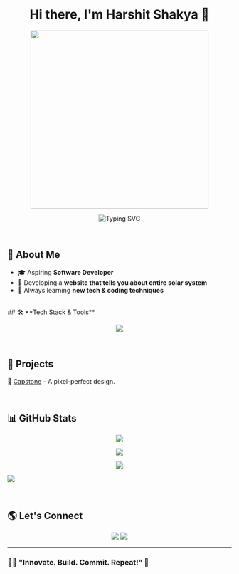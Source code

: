 <h1 align="center">Hi there, I'm Harshit Shakya 👋</h1>
<p align="center">
  <img src="https://media0.giphy.com/media/v1.Y2lkPTc5MGI3NjExZms0b2RhbTNud3RtNG1xaThob2twaW9xYXF5aDlveTNobjZrcWZoaSZlcD12MV9pbnRlcm5hbF9naWZfYnlfaWQmY3Q9Zw/CuuSHzuc0O166MRfjt/giphy.gif" width="400" />
</p>
<p align="center">
  <img src="https://readme-typing-svg.herokuapp.com?font=Fira+Code&duration=3000&pause=500&color=F75C7E&center=true&width=435&lines=Developer+%7C+Coder+%7C+Tech+Enthusiast;Creating+a+Solar+System+Web+Page;Innovator" alt="Typing SVG" />
</p>

<br>

## 🚀 **About Me**
- 🎓 Aspiring **Software Developer**
- 🧠 Developing a **website that tells you about entire solar system**
- 🌱 Always learning **new tech & coding techniques**

<br>
## 🛠 **Tech Stack & Tools**
<p align="center">
  <img src="https://skillicons.dev/icons?i=html,css,js,react,python,git,github,vscode,java" />
</p>

<br>

## 📌 **Projects**
🔹 [Capstone](#) - A pixel-perfect design. 

<br>

## 📊 **GitHub Stats**
<p align="center">
  <img src="https://github-readme-stats.vercel.app/api?username=Harsh-sh7&show_icons=true&theme=tokyonight" />
  <p align="center">
  <img src="https://github-readme-streak-stats.herokuapp.com/?user=Harsh-sh7&theme=tokyonight" />
    </p>
  <p align="center">
  <img src="https://github-readme-stats.vercel.app/api/top-langs/?username=Harsh-sh7&layout=compact&theme=tokyonight" />
    </p>
  <img src="https://github-readme-activity-graph.vercel.app/graph?username=Harsh-sh7&bg_color=1A1B26&color=ffffff&line=ffffff&point=ffffff&area=true&hide_border=true"/>
</p>

<br>

## 🌎 **Let's Connect**
<p align="center">
  <a href="https://linkedin.com/in/harshit-shakya"><img src="https://img.shields.io/badge/LinkedIn-0077B5?style=for-the-badge&logo=linkedin&logoColor=white"/></a>
  <a href="mailto:harshakya56@gmail.com"><img src="https://img.shields.io/badge/Gmail-D14836?style=for-the-badge&logo=gmail&logoColor=white"/></a>
</p>

---

### 🧑‍💻 **"Innovate. Build. Commit. Repeat!"** 🚀
